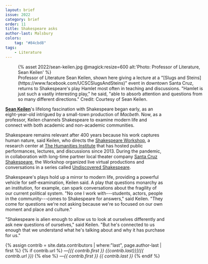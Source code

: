 ```yaml
---
layout: brief
issue: 2022
category: brief
order: 11
title: Shakespeare asks
author-last: Malsbury
colors:
    tag: "#84cbd8"
tags:
    - Literature
---
```

<figure class="briefs-full" style="width:600px">
  {% asset 2022/sean-keilen.jpg @magick:resize=600 alt:'Photo: Professor of Literature, Sean Keilen' %}<figcaption markdown="span">Professor of Literature Sean Keilen, shown here giving a lecture at a "[Slugs and Steins](https://www.facebook.com/UCSCSlugsAndSteins)" event in downtown Santa Cruz, returns to Shakespeare's play Hamlet most often in teaching and discussions. "Hamlet is just such a vastly interesting play," he said, "able to absorb attention and questions from so many different directions." Credit: Courtesy of Sean Keilen.</figcaption>
</figure>

[**Sean Keilen**](https://humanities.ucsc.edu/academics/faculty/regular-faculty.php?uid=keilen)'s lifelong fascination with Shakespeare began early, as an eight-year-old intrigued by a small-town production of *Macbeth*. Now, as a professor, Keilen channels Shakespeare to examine modern life and connect with both academic and non-academic communities.

Shakespeare remains relevant after 400 years because his work captures human nature, said Keilen, who directs the [Shakespeare Workshop](https://thi.ucsc.edu/centers/shakespeare-workshop/), a research center at [The Humanities Institute](https://thi.ucsc.edu/about) that has hosted public performances, lectures, and discussions since 2013. During the pandemic, in collaboration with long-time partner local theater company [Santa Cruz Shakespeare](https://santacruzshakespeare.org/?utm_source=googleads&utm_medium=cpc&utm_campaign=brand&utm_adgroup=santa%20cruz%20shakespeare&gclid=CjwKCAiAg6yRBhBNEiwAeVyL0HOxKuYpaJrD7jHMdgYYfK5ejIfX3ahXLTjuLcL9696PwMkZ77NJOBoCR_cQAvD_BwE), the Workshop organized live virtual productions and conversations in a series called [Undiscovered Shakespeare](https://news.ucsc.edu/2020/06/shakespeare-virtual-series.html).

Shakespeare's plays hold up a mirror to modern life, providing a powerful vehicle for self-examination, Keilen said. A play that questions monarchy as an institution, for example, can spark conversations about the fragility of our current political system. "No one I work with---students, actors, people in the community---comes to Shakespeare for answers," said Keilen. "They come for questions we\'re not asking because we\'re so focused on our own moment and place and culture."

"Shakespeare is alien enough to allow us to look at ourselves differently and ask new questions of ourselves," said Keilen. "But he\'s connected to us enough that we understand what he\'s talking about and why it has purchase for us."

{% assign contrib = site.data.contributors | where:"last", page.author-last | first %}
{% if contrib.url %}
*&mdash;[{{ contrib.first }} {{contrib.last}}]({{ contrib.url }})*
{% else %}
*&mdash;{{ contrib.first }} {{ contrib.last }}*
{% endif %}
